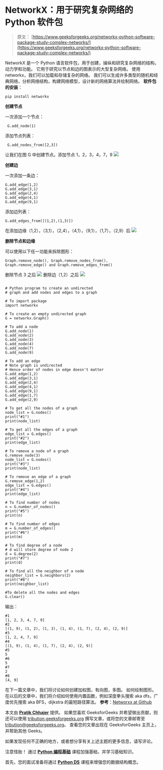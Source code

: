 # NetworkX：用于研究复杂网络的 Python 软件包

> 原文： [https://www.geeksforgeeks.org/networkx-python-software-package-study-complex-networks/](https://www.geeksforgeeks.org/networkx-python-software-package-study-complex-networks/)

NetworkX 是一个 Python 语言软件包，用于创建，操纵和研究复杂网络的结构，动力学和功能。 它用于研究以节点和边的图表示的大型复杂网络。 使用 networkx，我们可以加载和存储复杂的网络。 我们可以生成许多类型的随机和经典网络，分析网络结构，构建网络模型，设计新的网络算法并绘制网络。
**软件包的安装**：

```
pip install networkx

```

**创建节点**

一次添加一个节点：

```
 G.add_node(1)
```

添加节点列表：

```
 G.add_nodes_from([2,3])
```

让我们在图 G 中创建节点。添加节点 1，2，3，4，7，9
![](img/56e9ab7df93c5847bf21366790ca99b9.png)

**创建边**

一次添加一条边：

```
G.add_edge(1,2)
G.add_edge(3,1)
G.add_edge(2,4)
G.add_edge(4,1)
G.add_edge(9,1)
```

添加边列表：

```
G.add_edges_from([(1,2),(1,3)])
```

在添加边缘（1,2），（3,1），（2,4），（4,1），（9,1），（1,7），（2,9）后
![](img/d144101b15df76be83e7bfa8859ebb42.png)

**删除节点和边缘**

可以使用以下任一功能来拆除图形：

```
Graph.remove_node(), Graph.remove_nodes_from(),
Graph.remove_edge() and Graph.remove_edges_from()
```

删除节点 3 之后
![](img/e3ca98da29c711b9be885fa2a31a98cb.png)
删除边（1,2）之后
![](img/e9d5676ee4ad7fb52b9822363a51ba11.png)

```

# Python program to create an undirected  
# graph and add nodes and edges to a graph 

# To import package 
import networkx 

# To create an empty undirected graph 
G = networkx.Graph() 

# To add a node 
G.add_node(1) 
G.add_node(2) 
G.add_node(3) 
G.add_node(4) 
G.add_node(7) 
G.add_node(9) 

# To add an edge 
# Note graph is undirected 
# Hence order of nodes in edge doesn't matter 
G.add_edge(1,2) 
G.add_edge(3,1) 
G.add_edge(2,4) 
G.add_edge(4,1) 
G.add_edge(9,1) 
G.add_edge(1,7) 
G.add_edge(2,9) 

# To get all the nodes of a graph 
node_list = G.nodes() 
print("#1") 
print(node_list) 

# To get all the edges of a graph 
edge_list = G.edges() 
print("#2") 
print(edge_list) 

# To remove a node of a graph 
G.remove_node(3) 
node_list = G.nodes() 
print("#3") 
print(node_list) 

# To remove an edge of a graph 
G.remove_edge(1,2) 
edge_list = G.edges() 
print("#4") 
print(edge_list) 

# To find number of nodes 
n = G.number_of_nodes() 
print("#5") 
print(n) 

# To find number of edges 
m = G.number_of_edges() 
print("#6") 
print(m) 

# To find degree of a node 
# d will store degree of node 2 
d = G.degree(2) 
print("#7") 
print(d) 

# To find all the neighbor of a node 
neighbor_list = G.neighbors(2) 
print("#8") 
print(neighbor_list) 

#To delete all the nodes and edges 
G.clear()

```

输出：

```
#1
[1, 2, 3, 4, 7, 9]
#2
[(1, 9), (1, 2), (1, 3), (1, 4), (1, 7), (2, 4), (2, 9)]
#3
[1, 2, 4, 7, 9]
#4
[(1, 9), (1, 4), (1, 7), (2, 4), (2, 9)]
#5
5
#6
5
#7
2
#8
[4, 9]

```

在下一篇文章中，我们将讨论如何创建加权图，有向图，多图。 如何绘制图形。 在以后的文章中，我们将介绍如何使用内置函数，例如深度拳头搜索 aka dfs，广度优先搜索 aka BFS，dijkstra 的最短路径算法。
 **参考**：[Networxx at Github](https://networkx.github.io/documentation/networkx-1.10/overview.html)

本文由 **[Pratik Chhajer](https://github.com/pratik-chhajer)** 提供。 如果您喜欢 GeeksforGeeks 并希望做出贡献，则还可以使用 [tribution.geeksforgeeks.org](http://www.contribute.geeksforgeeks.org) 撰写文章，或将您的文章邮寄至 tribution@geeksforgeeks.org。 查看您的文章出现在 GeeksforGeeks 主页上，并帮助其他 Geeks。

如果发现任何不正确的地方，或者想分享有关上述主题的更多信息，请写评论。

注意怪胎！ 通过 [**Python 编程基础**](https://practice.geeksforgeeks.org/courses/Python-Foundation?utm_source=geeksforgeeks&utm_medium=article&utm_campaign=GFG_Article_Bottom_Python_Foundation) 课程加强基础，并学习基础知识。

首先，您的面试准备将通过 [**Python DS**](https://practice.geeksforgeeks.org/courses/Data-Structures-With-Python?utm_source=geeksforgeeks&utm_medium=article&utm_campaign=GFG_Article_Bottom_Python_DS) 课程来增强您的数据结构概念。